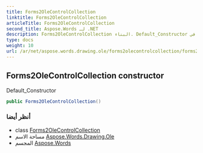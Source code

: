 ```yaml
---
title: Forms2OleControlCollection
linktitle: Forms2OleControlCollection
articleTitle: Forms2OleControlCollection
second_title: Aspose.Words لـ .NET
description: Forms2OleControlCollection البناء. Default_Constructor في C#.
type: docs
weight: 10
url: /ar/net/aspose.words.drawing.ole/forms2olecontrolcollection/forms2olecontrolcollection/
---
```

## Forms2OleControlCollection constructor

Default_Constructor

```csharp
public Forms2OleControlCollection()
```

### أنظر أيضا

* class [Forms2OleControlCollection](../)
* مساحة الاسم [Aspose.Words.Drawing.Ole](../../../aspose.words.drawing.ole/)
* المجسم [Aspose.Words](../../../)
